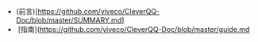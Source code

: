 - (前言)[https://github.com/yiveco/CleverQQ-Doc/blob/master/SUMMARY.md]
-  [指南](https://github.com/yiveco/CleverQQ-Doc/blob/master/guide.md

